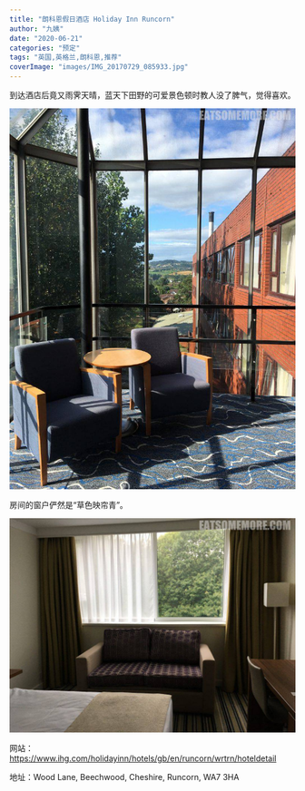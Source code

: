 ```yaml
---
title: "朗科恩假日酒店 Holiday Inn Runcorn"
author: "九姨"
date: "2020-06-21"
categories: "预定"
tags: "英国,英格兰,朗科恩,推荐"
coverImage: "images/IMG_20170729_085933.jpg"
---
```


到达酒店后竟又雨霁天晴，蓝天下田野的可爱景色顿时教人没了脾气，觉得喜欢。

![朗科恩假日酒店](images/IMG_20170729_085933.jpg)

房间的窗户俨然是“草色映帘青”。

![朗科恩假日酒店](images/IMG_20170728_191742.jpg)

网站：https://www.ihg.com/holidayinn/hotels/gb/en/runcorn/wrtrn/hoteldetail

地址：Wood Lane, Beechwood, Cheshire, Runcorn, WA7 3HA 